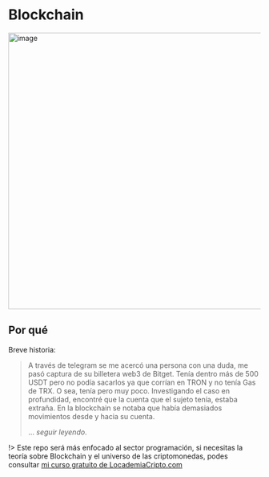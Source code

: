 # Blockchain

[<img width="840" height="551" alt="image" src="https://github.com/user-attachments/assets/9f1c9fd6-6d16-424e-b75b-f41edba038c0" />](https://roadmap.sh/blockchain?rc=68d3f09dd7b6adb66d8e14e3)


## Por qué

Breve historia: 

> A través de telegram se me acercó una persona con una duda, me pasó captura de su billetera web3 de Bitget. Tenía dentro más de 500 USDT pero no podía sacarlos ya que corrían en TRON y no tenía Gas de TRX. O sea, tenía pero muy poco. Investigando el caso en profundidad, encontré que la cuenta que el sujeto tenía, estaba extraña. En la blockchain se notaba que había demasiados movimientos desde y hacia su cuenta.
>
> ... _seguir leyendo_.

!> Este repo será más enfocado al sector programación, si necesitas la teoría sobre Blockchain y el universo de las criptomonedas, podes consultar [mi curso gratuito de LocademiaCripto.com](https://curso.locademiacripto.com)

